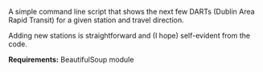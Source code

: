 A simple command line script that shows the next few DARTs (Dublin Area Rapid Transit) for a given station and travel direction.

Adding new stations is straightforward and (I hope) self-evident from the code.

**Requirements:** BeautifulSoup module 
